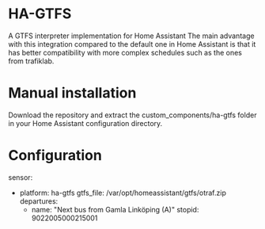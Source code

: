 # HA-GTFS
A GTFS interpreter implementation for Home Assistant
The main advantage with this integration compared to the default one in Home Assistant is that it has better compatibility with more complex schedules such as the ones from trafiklab.

# Manual installation
Download the repository and extract the custom_components/ha-gtfs folder in your Home Assistant configuration directory.

# Configuration

sensor:
  - platform: ha-gtfs
    gtfs_file: /var/opt/homeassistant/gtfs/otraf.zip
    departures:
    - name: "Next bus from Gamla Linköping (A)"
      stopid: 9022005000215001
